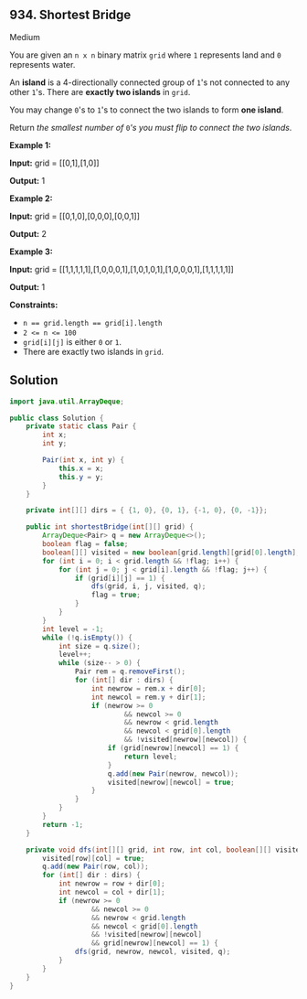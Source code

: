 ## 934\. Shortest Bridge

Medium

You are given an `n x n` binary matrix `grid` where `1` represents land and `0` represents water.

An **island** is a 4-directionally connected group of `1`'s not connected to any other `1`'s. There are **exactly two islands** in `grid`.

You may change `0`'s to `1`'s to connect the two islands to form **one island**.

Return _the smallest number of_ `0`_'s you must flip to connect the two islands_.

**Example 1:**

**Input:** grid = \[\[0,1],[1,0]]

**Output:** 1

**Example 2:**

**Input:** grid = \[\[0,1,0],[0,0,0],[0,0,1]]

**Output:** 2

**Example 3:**

**Input:** grid = \[\[1,1,1,1,1],[1,0,0,0,1],[1,0,1,0,1],[1,0,0,0,1],[1,1,1,1,1]]

**Output:** 1

**Constraints:**

*   `n == grid.length == grid[i].length`
*   `2 <= n <= 100`
*   `grid[i][j]` is either `0` or `1`.
*   There are exactly two islands in `grid`.

## Solution

```java
import java.util.ArrayDeque;

public class Solution {
    private static class Pair {
        int x;
        int y;

        Pair(int x, int y) {
            this.x = x;
            this.y = y;
        }
    }

    private int[][] dirs = { {1, 0}, {0, 1}, {-1, 0}, {0, -1}};

    public int shortestBridge(int[][] grid) {
        ArrayDeque<Pair> q = new ArrayDeque<>();
        boolean flag = false;
        boolean[][] visited = new boolean[grid.length][grid[0].length];
        for (int i = 0; i < grid.length && !flag; i++) {
            for (int j = 0; j < grid[i].length && !flag; j++) {
                if (grid[i][j] == 1) {
                    dfs(grid, i, j, visited, q);
                    flag = true;
                }
            }
        }
        int level = -1;
        while (!q.isEmpty()) {
            int size = q.size();
            level++;
            while (size-- > 0) {
                Pair rem = q.removeFirst();
                for (int[] dir : dirs) {
                    int newrow = rem.x + dir[0];
                    int newcol = rem.y + dir[1];
                    if (newrow >= 0
                            && newcol >= 0
                            && newrow < grid.length
                            && newcol < grid[0].length
                            && !visited[newrow][newcol]) {
                        if (grid[newrow][newcol] == 1) {
                            return level;
                        }
                        q.add(new Pair(newrow, newcol));
                        visited[newrow][newcol] = true;
                    }
                }
            }
        }
        return -1;
    }

    private void dfs(int[][] grid, int row, int col, boolean[][] visited, ArrayDeque<Pair> q) {
        visited[row][col] = true;
        q.add(new Pair(row, col));
        for (int[] dir : dirs) {
            int newrow = row + dir[0];
            int newcol = col + dir[1];
            if (newrow >= 0
                    && newcol >= 0
                    && newrow < grid.length
                    && newcol < grid[0].length
                    && !visited[newrow][newcol]
                    && grid[newrow][newcol] == 1) {
                dfs(grid, newrow, newcol, visited, q);
            }
        }
    }
}
```